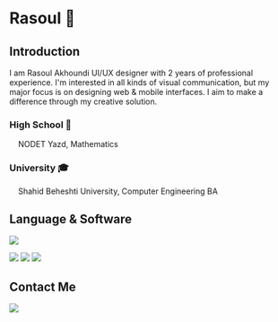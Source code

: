 # Rasoul 🍕

## Introduction

I am Rasoul Akhoundi UI/UX designer with 2 years of professional experience. I'm interested in all kinds of visual communication, but my major focus is on designing web & mobile interfaces. I aim to make a difference through my creative solution.

### High School 🎒
&nbsp;&nbsp;&nbsp;&nbsp;NODET Yazd, Mathematics
### University 🎓
&nbsp;&nbsp;&nbsp;&nbsp;Shahid Beheshti University, Computer Engineering BA

## Language & Software

[![](https://img.shields.io/badge/-java-black?style=for-the-badge&logo=java)](https://www.java.com/)

[![](https://img.shields.io/badge/-Adobe&nbsp;XD-black?style=for-the-badge&logo=Adobe%20XD)](https://www.adobe.com/products/xd.html)
[![](https://img.shields.io/badge/-photoshop-black?style=for-the-badge&logo=Adobe%20Photoshop)](https://www.adobe.com/products/photoshop.html)
[![](https://img.shields.io/badge/-figma-black?style=for-the-badge&logo=figma)](https://www.figma.com/)

## Contact Me

[![](https://img.shields.io/badge/-Website-black?style=for-the-badge&logo=🌐)](mailto:parham.alvani@gmail.com)